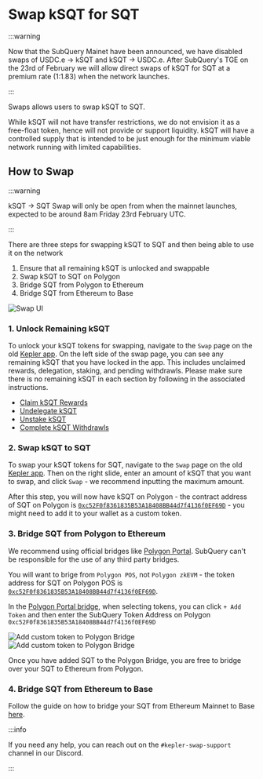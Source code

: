 # Swap kSQT for SQT

:::warning

Now that the SubQuery Mainet have been announced, we have disabled swaps of USDC.e -> kSQT and kSQT -> USDC.e. After SubQuery's TGE on the 23rd of February we will allow direct swaps of kSQT for SQT at a premium rate (1:1.83) when the network launches.

:::

Swaps allows users to swap kSQT to SQT.

While kSQT will not have transfer restrictions, we do not envision it as a free-float token, hence will not provide or support liquidity. kSQT will have a controlled supply that is intended to be just enough for the minimum viable network running with limited capabilities.

## How to Swap

:::warning

kSQT -> SQT Swap will only be open from when the mainnet launches, expected to be around 8am Friday 23rd February UTC.

:::

There are three steps for swapping kSQT to SQT and then being able to use it on the network

1. Ensure that all remaining kSQT is unlocked and swappable
2. Swap kSQT to SQT on Polygon
3. Bridge SQT from Polygon to Ethereum
4. Bridge SQT from Ethereum to Base

![Swap UI](/assets/img/network/swap.png)

### 1. Unlock Remaining kSQT

To unlock your kSQT tokens for swapping, navigate to the `Swap` page on the old [Kepler app](https://kepler.subquery.network). On the left side of the swap page, you can see any remaining kSQT that you have locked in the app. This includes unclaimed rewards, delegation, staking, and pending withdrawls. Please make sure there is no remaining kSQT in each section by following in the associated instructions.

- [Claim kSQT Rewards](../node_operators/rewards.md#claiming-rewards-by-eras)
- [Undelegate kSQT](../delegators/delegating.md#how-to-undelegate-from-an-indexer)
- [Unstake kSQT](../node_operators/rewards.md#staking)
- [Complete kSQT Withdrawls](../delegators/delegating.md#how-to-withdraw-undelegated-tokens)

### 2. Swap kSQT to SQT

To swap your kSQT tokens for SQT, navigate to the `Swap` page on the old [Kepler app](https://kepler.subquery.network). Then on the right slide, enter an amount of kSQT that you want to swap, and click `Swap` - we recommend inputting the maximum amount.

After this step, you will now have kSQT on Polygon - the contract address of SQT on Polygon is [`0xc52F0f8361835B53A18408BB44d7f4136f0EF69D`](https://polygonscan.com/token/0xc52F0f8361835B53A18408BB44d7f4136f0EF69D#balances) - you might need to add it to your wallet as a custom token.

### 3. Bridge SQT from Polygon to Ethereum

We recommend using official bridges like [Polygon Portal](https://portal.polygon.technology/bridge). SubQuery can't be responsible for the use of any third party bridges.

You will want to brige from `Polygon POS`, not `Polygon zkEVM` - the token address for SQT on Polygon POS is [`0xc52F0f8361835B53A18408BB44d7f4136f0EF69D`](https://polygonscan.com/token/0xc52F0f8361835B53A18408BB44d7f4136f0EF69D#balances).

In the [Polygon Portal bridge](https://portal.polygon.technology/bridge), when selecting tokens, you can click `+ Add Token` and then enter the SubQuery Token Address on Polygon `0xc52F0f8361835B53A18408BB44d7f4136f0EF69D`

![Add custom token to Polygon Bridge](/assets/img/network/bridge_polygon_token_1.png)
![Add custom token to Polygon Bridge](/assets/img/network/bridge_polygon_token_2.png)

Once you have added SQT to the Polygon Bridge, you are free to bridge over your SQT to Ethereum from Polygon.

### 4. Bridge SQT from Ethereum to Base

Follow the guide on how to bridge your SQT from Ethereum Mainnet to Base [here](./bridge.md).

:::info

If you need any help, you can reach out on the `#kepler-swap-support` channel in our Discord.

:::
